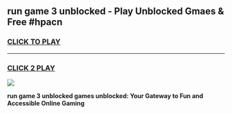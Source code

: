 
## run game 3 unblocked - Play Unblocked Gmaes & Free #hpacn
<h3>
<a href="https://news.freeplayer.one?title=run_game_3_unblocked&ref=26F">CLICK TO PLAY</a></h3>
<hr>

<h3>
<a href="https://news.freeplayer.one?title=run_game_3_unblocked&ref=26F">CLICK 2 PLAY</a>
  
</h3>

<a href="https://news.freeplayer.one?title=run_game_3_unblocked&ref=26F/"><img src="https://clearcache.store/games.png"></a>


**run game 3 unblocked games unblocked: Your Gateway to Fun and Accessible Online Gaming**
